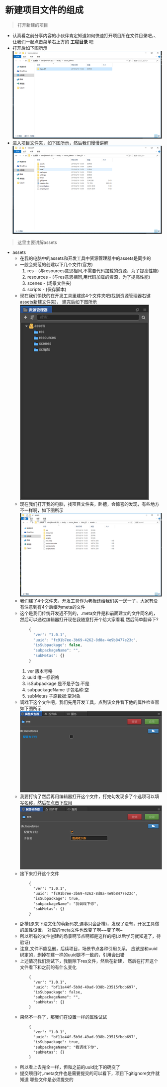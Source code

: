 # 新建项目文件的组成
> 打开新建的项目
* 认真看之前分享内容的小伙伴肯定知道如何快速打开项目所在文件目录吧，、
让我们一起点击菜单右上方的 **工程目录** 吧
* 打开后如下图所示
    ![](./images/打开工程目录.jpg)
* 进入项目文件夹，如下图所示，然后我们慢慢讲解
    ![](./images/进入项目文件夹.jpg)
    
> 这里主要讲解assets
* assets
    * 在我的电脑中的assets和开发工具中资源管理器中的assets是同步的
    * 一般会规范的创建以下几个文件(官方)
        1. res - (与resources意思相同,不需要代码加载的资源，为了提高性能)
        2. resources - (与res意思相同,用代码加载的资源，为了提高性能)
        3. scenes - (场景文件夹)
        4. scripts - (保存脚本)
    * 现在我们愉快的在开发工具里建这4个文件夹吧(找到资源管理器右键assets新建文件夹)， 
        建完后如下图所示
    ![](./images/新建资源文件夹.jpg)
    * 现在我们打开我的电脑，找项目文件夹，卧槽，会惊喜的发现，有些地方不一样啊，如下图所示
    ![](./images/新建后我们看看多了什么.jpg)
    * 我们建了4个文件夹，开发工具作为老板还给我们买一送一了，大家有没有注意到有4个后缀为meta的文件
    * 这个是我们传统开发遇不到的，.meta文件是和前面建立的文件同名的，
        然后可以通过编辑器打开现在我随意打开个给大家看看,然后简单翻译下?
        ``` javascript
            {
              "ver": "1.0.1",
              "uuid": "fc91b7ee-3b69-4262-8d8a-4e9b8477e23c",
              "isSubpackage": false,
              "subpackageName": "",
              "subMetas": {}
            }
        ```
        1. ver 版本号咯
        2. uuid 唯一标识咯
        3. isSubpackage 是不是子包:不是
        4. subpackageName 子包名称:空
        5. subMetas 子原数据:空对象
    * 调戏下这个文件吧。我们先用开发工具，点到该文件看下他的属性检查器 如下图所示
    ![](./images/属性选择器之调戏文件.jpg)
    * 我要打钩了然后再用编辑器打开这个文件，打完勾发现多了个选项可以填写名称，然后在点击下应用
    ![](./images/调戏后点击下应用.jpg)
    * 接下来打开这个文件
        ```
            {
              "ver": "1.0.1",
              "uuid": "fc91b7ee-3b69-4262-8d8a-4e9b8477e23c",
              "isSubpackage": true,
              "subpackageName": "我调戏下你",
              "subMetas": {}
            }
        ```
    * 卧槽(原来下没文化的萌新码农,遇事只会卧槽)，发现了没有，开发工具做的属性设置，
        对应的meta文件也改变了啊~~变了啊~
    * 所以所有的文件创建的场景啊节点啊都是这样的吧(以后学习就知道了，待验证)
    * 注意,文件不能乱删，后续项目，场景节点各种引用关系，
        应该是和uuid绑定的，删掉在建一样的uuid是不一致的，引用会出错
    * 上述情况我们测试下，我删除下res文件，然后在新建，
        然后在打开这个文件看下和之前的有什么变化  
        ```
            {
              "ver": "1.0.1",
              "uuid": "bf11a44f-5b9d-49ad-938b-23515fbdb697",
              "isSubpackage": false,
              "subpackageName": "",
              "subMetas": {}
            }
        ```
    * 果然不一样了，那我们在设置一样的属性试试   
        ```
            {
              "ver": "1.0.1",
              "uuid": "bf11a44f-5b9d-49ad-938b-23515fbdb697",
              "isSubpackage": true,
              "subpackageName": "我调戏下你",
              "subMetas": {}
            }
        ``` 
    * 所以看上去完全一样，但和之前的uuid比下的确变了
    * 提交项目时,.meta文件也是需要提交的可以看下，项目下gitignore文件就知道
        哪些文件是必须提交的